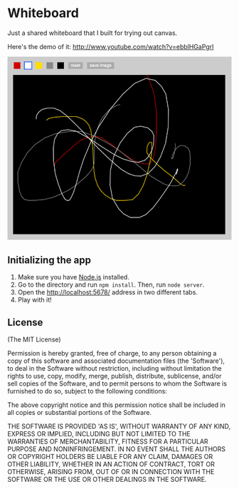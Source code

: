 # Whiteboard

Just a shared whiteboard that I built for trying out canvas.

Here's the demo of it: <http://www.youtube.com/watch?v=ebblHGaPgrI>

![Whiteboard](https://github.com/fnando/whiteboard/raw/master/whiteboard.png)

## Initializing the app

1. Make sure you have [Node.js](http://nodejs.org) installed.
2. Go to the directory and run `npm install`. Then, run `node server`.
3. Open the <http://localhost:5678/> address in two different tabs.
4. Play with it!

## License

(The MIT License)

Permission is hereby granted, free of charge, to any person obtaining
a copy of this software and associated documentation files (the
'Software'), to deal in the Software without restriction, including
without limitation the rights to use, copy, modify, merge, publish,
distribute, sublicense, and/or sell copies of the Software, and to
permit persons to whom the Software is furnished to do so, subject to
the following conditions:

The above copyright notice and this permission notice shall be
included in all copies or substantial portions of the Software.

THE SOFTWARE IS PROVIDED 'AS IS', WITHOUT WARRANTY OF ANY KIND,
EXPRESS OR IMPLIED, INCLUDING BUT NOT LIMITED TO THE WARRANTIES OF
MERCHANTABILITY, FITNESS FOR A PARTICULAR PURPOSE AND NONINFRINGEMENT.
IN NO EVENT SHALL THE AUTHORS OR COPYRIGHT HOLDERS BE LIABLE FOR ANY
CLAIM, DAMAGES OR OTHER LIABILITY, WHETHER IN AN ACTION OF CONTRACT,
TORT OR OTHERWISE, ARISING FROM, OUT OF OR IN CONNECTION WITH THE
SOFTWARE OR THE USE OR OTHER DEALINGS IN THE SOFTWARE.
